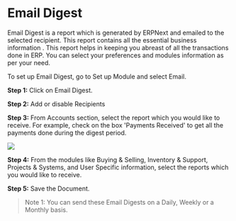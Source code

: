 # Email Digest

Email Digest is a report which is generated by ERPNext and emailed to the
selected recipient. This report contains all the essential business
information . This report helps in keeping you abreast of all the transactions
done in ERP. You can select your preferences and modules information as per
your need.



To set up Email Digest, go to Set up Module and select Email.



__Step 1:__ Click on Email Digest.

__Step 2:__ Add or disable Recipients

__Step 3:__ From Accounts section, select the report which you would like to
receive. For example, check on the box 'Payments Received' to get all the
payments done during the digest period.



![](assets/erpnext_org/images/erpnext/new-email-digest.png)





__Step 4:__ From the modules like Buying & Selling, Inventory & Support, Projects & Systems, and User Specific information, select the reports which you would like to receive.

__Step 5:__ Save the Document.



> Note 1: You can send these Email Digests on a Daily, Weekly or a Monthly
basis.

